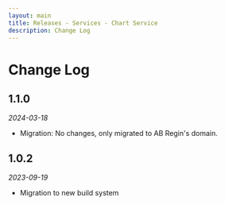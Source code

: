 ```yaml
---
layout: main
title: Releases - Services - Chart Service
description: Change Log
---
```


# Change Log

## 1.1.0

*2024-03-18*

- Migration: No changes, only migrated to AB Regin's domain.

## 1.0.2

*2023-09-19*

- Migration to new build system
